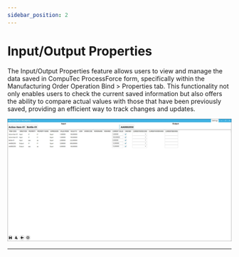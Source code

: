 ```yaml
---
sidebar_position: 2
---
```


# Input/Output Properties

The Input/Output Properties feature allows users to view and manage the data saved in CompuTec ProcessForce form, specifically within the Manufacturing Order Operation Bind > Properties tab. This functionality not only enables users to check the current saved information but also offers the ability to compare actual values with those that have been previously saved, providing an efficient way to track changes and updates.

![Input Output](./media/input-output-properties/input-output-properties.webp)

---
